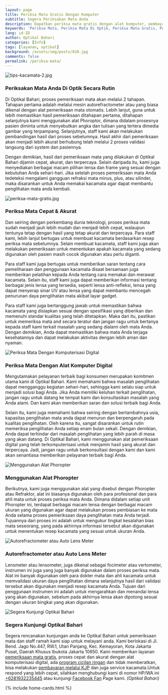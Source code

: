 ```yaml
---
layout: page
title: Periksa Mata Gratis Dengan Komputer
subtitle: Segera Periksakan Mata Anda
description: Dapatkan periksa mata gratis dengan alat komputer, pembayaran KJP, bergaransi, cicilan 0%, tanpa credit card, tanpa denda, aman tanpa bunga & riba
keywords: 'Periksa Mata, Periksa Mata Di Optik, Periksa Mata Gratis, Periksakan Mata Anda Secara Rutin'
lang: id-ID
author: Optikal Bahari
categories: [Info]
tags: [layanan, optikal]
background: /assets/img/posts/028.jpg
comments: false
permalink: /periksa-mata/
---
```


<div class="card-deck mb-3">
  <div class="card shadow p-3 mb-5 bg-white rounded">
		<img itemprop="image" 
        src="{{"/assets/img/posts/periksa-mata/periksa-mata-gratis-optikal-bahari-4.jpg" | relative_url }}" class="card-img-top"
        title="periksa-mata-gratis"
        alt="tips-kacamata-2.jpg">
    <div class="card-body">
      <h3 class="card-title">
        Periksakan Mata Anda Di Optik Secara Rutin
      </h3>
      <p class="card-text">
        Di Optikal Bahari, proses pemeriksaan mata akan melalui 2 tahapan. Tahapan pertama adalah melalui mesin autorefractometer atau yang biasa dikenal dengan alat pemeriksaan mata otomatis. Lebih lanjut, guna untuk lebih memastikan hasil pemeriksaan ditahapan pertama, ditahapan selanjutnya kami menggunakan alat Phoroptor, dimana didalam prosesnya pasien diminta untuk menyebutkan angka dan tulisan yang tertera dimedia gambar yang terpampang. Selanjutnya, staff kami akan melakukan pembandingan hasil dari proses sebelumnya. Hasil akhir dari pemeriksaan akan menjadi lebih akurat berhubung telah melalui 2 proses validasi langsung dari system dan pasiennya.
      </p>
      <p>
        Dengan demikian, hasil dari pemeriksaan mata yang dilakukan di Optikal Bahari dijamin cepat, akurat, dan terpercaya. Selain daripada itu, kami juga menyediakan berbagai macam pilihan lensa dan frame yang sesuai dengan kebutuhan Anda sehari-hari. Jika setelah proses pemeriksaan mata Anda tedeteksi mengalami gangguan refraksi mata minus, plus, atau silinder, maka disarankan untuk Anda memakai kacamata agar dapat membantu penglihatan mata anda kembali.
      </p>
    </div>
   </div>
</div>

<div class="card-deck mb-3">
  <div class="card shadow p-3 mb-5 bg-white rounded">
		  <img src="{{"/assets/img/posts/periksa-mata/periksa-mata-gratis-optikal-bahari-3.jpg" | relative_url }}" class="card-img-top" 
      title="periksa-mata-gratis"
      alt="periksa-mata-gratis.jpg">
      <div class="card-body">
      <h3 class="card-title">
        Periksa Mata Cepat & Akurat
      </h3>
      <p class="card-text">
        Dan seiring dengan perkembang dunia teknologi, proses periksa mata sudah menjadi jauh lebih mudah dan menjadi lebih cepat, walaupun tentunya tetap dengan hasil yang tetap akurat dan terpercaya. Para staff kami, lebih lanjut bertugas untuk membuat kacamata berdasarkan resep periksa mata sebelumnya. Selain membuat kacamata, staff kami juga akan melakukan pemeriksaan untuk menentukan apakah kacamata yang sedang digunakan oleh pasien masih cocok digunakan atau perlu diganti.
      </p>
      <p>
        Para staff kami juga bertugas untuk memberikan saran tentang cara pemeliharaan dan penggunaan kacamata disaat bersamaan juga memberikan pelatihan kepada Anda tentang cara memakai dan merawat kacamata. Selain itu, staff kami juga dapat memberikan informasi tentang berbagai jenis lensa yang tersedia, seperti lensa anti-refleksi, lensa yang dapat menyerap sinar UV atau lensa yang dapat membantu mencegah penurunan daya penglihatan mata akibat layar gadget.
      </p>
      <p>
        Para staff kami juga bertanggung jawab untuk memastikan bahwa kacamata yang disiapkan sesuai dengan spesifikasi yang diberikan dan memenuhi standar kualitas yang telah ditetapkan. Maka dari itu, pastikan untuk memeriksa mata and secara teratur dan jangan ragu untuk bertanya kepada staff kami terkait masalah yang sedang dialami oleh mata Anda. Dengan demikian, Anda dapat memastikan bahwa mata Anda terjaga kesehatannya dan dapat melakukan aktivitas dengan lebih aman dan nyaman.
      </p>
      </div>
   </div>
</div>

<div class="card-deck mb-3">
  <div class="card shadow p-3 mb-5 bg-white rounded">
		  <img src="{{"/assets/img/posts/periksa-mata/periksa-mata-gratis-optikal-bahari-10.jpg" | relative_url }}" 
      class="card-img-top" 
      title="Periksa Mata Dengan Komputerisasi Digital"
      alt="Periksa Mata Dengan Komputerisasi Digital">
      <div class="card-body">
      <h3 class="card-title">
        Periksa Mata Dengan Alat Komputer Digital
      </h3>
      <p class="card-text">
        Mengutamakan pelayanan terbaik bagi konsumen merupakan komitmen utama kami di Optikal Bahari. Kami memahami bahwa masalah penglihatan dapat mengganggu kegiatan sehari-hari, sehingga kami selalu siap untuk menjadi solusi bagi Anda. Jika Anda memiliki keluhan terkait penglihatan, jangan ragu untuk datang ke tempat kami dan konsultasikan masalah yang Anda alami. Dan kami akan memberikan saran dan solusi terbaik bagi Anda.
      </p>
      <p>
        Selain itu, kami juga memahami bahwa seiring dengan bertambahnya usia, kapasitas penglihatan mata anda dapat menurun dan berpengaruh pada kualitas penglihatan. Oleh karena itu, sangat disarankan untuk rutin memeriksa penglihatan Anda setiap enam bulan sekali. Dengan demikian, Anda dapat terhindar dari masalah penglihatan yang lebih parah di masa yang akan datang. Di Optikal Bahari, kami menggunakan alat pemeriksaan digital yang telah terkomputerisasi untuk menjamin hasil yang akurat dan terpercaya. Jadi, jangan ragu untuk berkonsultasi dengan kami dan kami akan senantiasa memberikan pelayanan terbaik bagi Anda.
      </p>
      </div>
   </div>
</div>

<div class="card-deck mb-3">
  <div class="card shadow p-3 mb-5 bg-white rounded">
		  <img src="{{"/assets/img/posts/periksa-mata/periksa-mata-gratis-optikal-bahari-12.jpg" | relative_url }}" 
      class="card-img-top"
      title="Menggunakan Alat Phoropter"
      alt="Menggunakan Alat Phoropter">
      <div class="card-body">
      <h3 class="card-title">
        Menggunakan Alat Phoropter
      </h3>
      <p class="card-text">
        Berikutnya, kami juga menggunakan alat yang disebut dengan Phoropter atau Refraktor, alat ini biasanya digunakan oleh para profesional dan para ahli mata untuk proses periksa mata Anda. Dimana didalam setiap unit Phoropter ini, terdapat berbagai macam lensa dengan berbagai macam ukuran yang digunakan agar dapat melakukan proses pembiasan ke mata Anda selama proses pemeriksaan daya penglihatan mata Anda terjadi. Tujuannya dari proses ini adalah untuk mengukur tingkat kesalahan bias mata seseorang, yang pada akhirnya informasi tersebut akan digunakan untuk menentukan resep kacamata yang sesuai untuk ukuran Anda.
      </p>
      </div>
   </div>
</div>

<div class="card-deck mb-3">
  <div class="card shadow p-3 mb-5 bg-white rounded">
		  <img src="{{"/assets/img/posts/periksa-mata/periksa-mata-gratis-optikal-bahari-11.jpg" | relative_url }}" 
      class="card-img-top"
      title="Autorefractometer atau Auto Lens Meter"
      alt="Autorefractometer atau Auto Lens Meter">
    <div class="card-body">
      <h3 class="card-title">
        Autorefractometer atau Auto Lens Meter
      </h3>
      <p class="card-text">
        Lensmeter atau lensometer, juga dikenal sebagai focimeter atau vertometer, instrumen ini juga yang juga banyak digunakan dalam proses periksa mata. Alat ini banyak digunakan oleh para dokter mata dan ahli kacamata untuk memvalidasi ukuran daya penglihatan dimana selanjutnya hasil dari validasi tersebut akan digunakan menjadi resep kacamata Anda. Tujuan dari penggunaan instrumen ini adalah untuk mengarahkan dan menandai lensa yang akan digunakan, sebelum pada akhirnya lensa akan dipotong sesuai dengan ukuran bingkai yang akan digunakan.
      </p>          
	  </div>
   </div>
</div>

<div class="card-deck mb-3">
  <div class="card shadow p-3 mb-5 bg-white rounded">
        <img src="{{"/assets/img/posts/periksa-mata/periksa-mata-gratis-optikal-bahari-6.jpg" | relative_url }}"            class="card-img-top"
        title="Segera Kunjungi Optikal Bahari"
        alt="Segera Kunjungi Optikal Bahari">
      <div class="card-body">  
        <h3 class="card-title">Segera Kunjungi Optikal Bahari</h3>
	      <p class="card-text">
	  		  Segera rencanakan kunjungan anda ke Optikal Bahari untuk pemeriksaan mata dan staff ramah kami siap untuk melayani anda. Kami berlokasi di Jl. Bend. Jago No.447, RW.1, Utan Panjang, Kec. Kemayoran, Kota Jakarta Pusat, Daerah Khusus Ibukota Jakarta 10650. Kami memberikan layanan <a href="{{"/periksa-mata/" | relative_url }}" title="pemeriksaan mata gratis">pemeriksaan mata gratis</a>, proses cepat dan akurat dengan alat komputerisasi digital, ada <a href="{{"/kacamata-cicilan/" | relative_url }}" title="kacamata cicilan">program cicilan ringan</a> dan tidak memberatkan, bisa melakukan <a href="{{"/optikal-bahari-kjp-kartu-jakarta-pintar/" | relative_url }}" title="bayar kacamata bayar dengan KJP">pembayaran melalui KJP</a> dan juga service kacamata.Untuk respond yang lebih cepat, silahkan menghubungi kami di nomor HP/WA ini <a href="https://api.whatsapp.com/send?phone=6281932235445&text=Hallo%2C+saya+butuh+informasi+lebih+lanjut+mengenai+Optikal+Bahari" id="WhatsAppClick" class="WhatsAppCall" title="Call WhatsApp">+6281932235445</a> atau kunjungi <a href="https://www.facebook.com/optikalbahari" id="FBClick" title="Facebook Page Optikal Bahari" class="FacebookPage">Facebook Fan</a> Page kami. <em>(Optikal Bahari)</em>
	  	  </p>
      </div>
  </div>    
</div>    

{% include home-cards.html %}